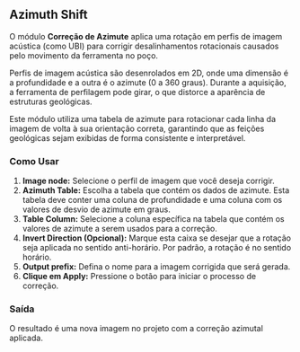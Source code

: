 ## Azimuth Shift

O módulo **Correção de Azimute** aplica uma rotação em perfis de imagem acústica (como UBI) para corrigir desalinhamentos rotacionais causados pelo movimento da ferramenta no poço.

Perfis de imagem acústica são desenrolados em 2D, onde uma dimensão é a profundidade e a outra é o azimute (0 a 360 graus). Durante a aquisição, a ferramenta de perfilagem pode girar, o que distorce a aparência de estruturas geológicas.

Este módulo utiliza uma tabela de azimute para rotacionar cada linha da imagem de volta à sua orientação correta, garantindo que as feições geológicas sejam exibidas de forma consistente e interpretável.

### Como Usar

1.  **Image node:** Selecione o perfil de imagem que você deseja corrigir.
2.  **Azimuth Table:** Escolha a tabela que contém os dados de azimute. Esta tabela deve conter uma coluna de profundidade e uma coluna com os valores de desvio de azimute em graus.
3.  **Table Column:** Selecione a coluna específica na tabela que contém os valores de azimute a serem usados para a correção.
4.  **Invert Direction (Opcional):** Marque esta caixa se desejar que a rotação seja aplicada no sentido anti-horário. Por padrão, a rotação é no sentido horário.
5.  **Output prefix:** Defina o nome para a imagem corrigida que será gerada.
6.  **Clique em Apply:** Pressione o botão para iniciar o processo de correção.

### Saída

O resultado é uma nova imagem no projeto com a correção azimutal aplicada.